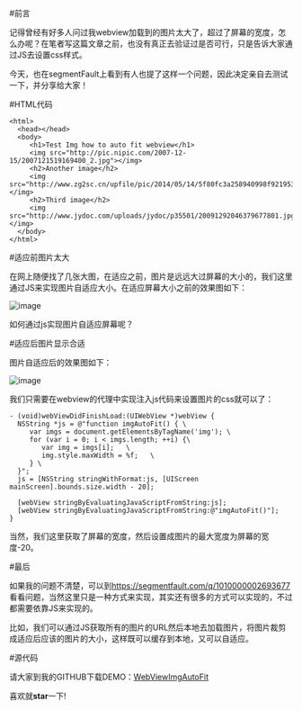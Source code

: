 #前言

记得曾经有好多人问过我webview加载到的图片太大了，超过了屏幕的宽度，怎么办呢？在笔者写这篇文章之前，也没有真正去验证过是否可行，只是告诉大家通过JS去设置css样式。

今天，也在segmentFault上看到有人也提了这样一个问题，因此决定亲自去测试一下，并分享给大家！

#HTML代码

```
<html>
  <head></head>
  <body>
     <h1>Test Img how to auto fit webview</h1>
     <img src="http://pic.nipic.com/2007-12-15/2007121519169400_2.jpg"></img>
     <h2>Another image</h2>
     <img src="http://www.zg2sc.cn/upfile/pic/2014/05/14/5f80fc3a258940998f921953269d1960141058011295091_163227633232_2.jpg"></img>
     <h2>Third image</h2>
     <img src="http://www.jydoc.com/uploads/jydoc/p35501/20091292046379677801.jpg"></img>
  </body>
</html>
```

#适应前图片太大

在网上随便找了几张大图，在适应之前，图片是远远大过屏幕的大小的，我们这里通过JS来实现图片自适应大小。在适应屏幕大小之前的效果图如下：

![image](http://www.henishuo.com/wp-content/uploads/2016/03/QQ20160307-0@2x-e1457355438219.png)

如何通过js实现图片自适应屏幕呢？

#适应后图片显示合适

图片自适应后的效果图如下：

![image](http://www.henishuo.com/wp-content/uploads/2016/03/QQ20160307-1@2x-e1457355507458.png)

我们只需要在webview的代理中实现注入js代码来设置图片的css就可以了：

```
- (void)webViewDidFinishLoad:(UIWebView *)webView {
  NSString *js = @"function imgAutoFit() { \
     var imgs = document.getElementsByTagName('img'); \
     for (var i = 0; i < imgs.length; ++i) {\
        var img = imgs[i];   \
        img.style.maxWidth = %f;   \
     } \
  }";
  js = [NSString stringWithFormat:js, [UIScreen mainScreen].bounds.size.width - 20];
  
  [webView stringByEvaluatingJavaScriptFromString:js];
  [webView stringByEvaluatingJavaScriptFromString:@"imgAutoFit()"];
}
```

当然，我们这里获取了屏幕的宽度，然后设置成图片的最大宽度为屏幕的宽度-20。

#最后

如果我的问题不清楚，可以到<https://segmentfault.com/q/1010000002693677>看看问题，当然这里只是一种方式来实现，其实还有很多的方式可以实现的，不过都需要依靠JS来实现的。

比如，我们可以通过JS获取所有的图片的URL然后本地去加载图片，将图片裁剪成适应后应该的图片的大小，这样既可以缓存到本地，又可以自适应。

#源代码

请大家到我的GITHUB下载DEMO：[WebViewImgAutoFit](https://github.com/CoderJackyHuang/WebViewImgAutoFit.git)

喜欢就**star**一下!

